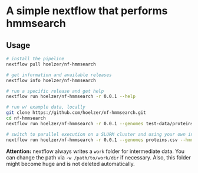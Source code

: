 # A simple nextflow that performs hmmsearch

## Usage

```bash
# install the pipeline
nextflow pull hoelzer/nf-hmmsearch

# get information and available releases
nextflow info hoelzer/nf-hmmsearch

# run a specific release and get help
nextflow run hoelzer/nf-hmmsearch -r 0.0.1 --help

# run w/ example data, locally
git clone https://github.com/hoelzer/nf-hmmsearch.git
cd nf-hmmsearch
nextflow run hoelzer/nf-hmmsearch -r 0.0.1 --genomes test-data/proteins.csv --hmms test-data/hmms.csv --outdir results -profile local,conda

# switch to parallel execution on a SLURM cluster and using your own input data 
nextflow run hoelzer/nf-hmmsearch -r 0.0.1 --genomes proteins.csv --hmms hmms.csv --outdir results -profile slurm,conda
```

**Attention:** nextflow always writes a `work` folder for intermediate data. You can change the path via `-w /path/to/work/dir` if necessary. Also, this folder might become huge and is not deleted automatically.  
